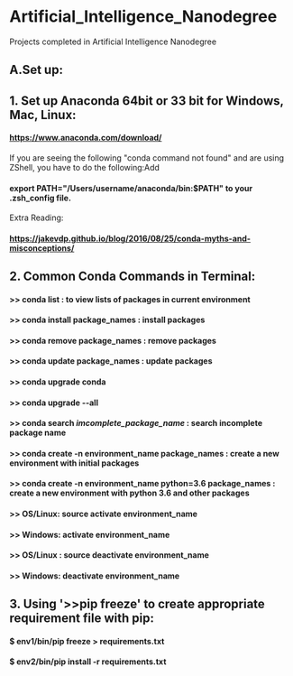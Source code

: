 # Artificial_Intelligence_Nanodegree
Projects completed in Artificial Intelligence Nanodegree

## A.Set up:
## 1. Set up Anaconda 64bit or 33 bit for Windows, Mac, Linux: 
  #### https://www.anaconda.com/download/
  If you are seeing the following "conda command not found" and are using ZShell, you have to do the following:Add
  #### export PATH="/Users/username/anaconda/bin:$PATH" to your .zsh_config file.
  Extra Reading:
  #### https://jakevdp.github.io/blog/2016/08/25/conda-myths-and-misconceptions/
          
## 2. Common Conda Commands in Terminal:
#### >> conda list : to view lists of packages in current environment
#### >> conda install package_names : install packages
#### >> conda remove package_names : remove packages
#### >> conda update package_names : update packages
#### >> conda upgrade conda
#### >> conda upgrade --all
#### >> conda search *imcomplete_package_name* : search incomplete package name
#### >> conda create -n environment_name package_names : create a new environment with initial packages
#### >> conda create -n environment_name python=3.6 package_names : create a new environment with python 3.6 and other packages
#### >> OS/Linux: source activate environment_name
#### >> Windows: activate environment_name
#### >> OS/Linux : source deactivate environment_name
#### >> Windows: deactivate environment_name

## 3. Using '>>pip freeze' to create appropriate requirement file with pip:
#### $ env1/bin/pip freeze > requirements.txt
#### $ env2/bin/pip install -r requirements.txt



